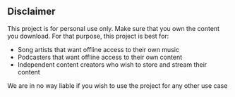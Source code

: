 ## Disclaimer
This project is for personal use only. Make sure that you own the content you download. For that purpose, this project is best for:

* Song artists that want offline access to their own music
* Podcasters that want offline access to their own content
* Independent content creators who wish to store and stream their content

We are in no way liable if you wish to use the project for any other use case

